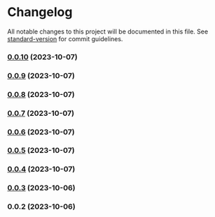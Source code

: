 # Changelog

All notable changes to this project will be documented in this file. See [standard-version](https://github.com/conventional-changelog/standard-version) for commit guidelines.

### [0.0.10](https://github.com/olavoparno/next-routes-readme/compare/v0.0.9...v0.0.10) (2023-10-07)

### [0.0.9](https://github.com/olavoparno/next-routes-readme/compare/v0.0.8...v0.0.9) (2023-10-07)

### [0.0.8](https://github.com/olavoparno/next-routes-readme/compare/v0.0.7...v0.0.8) (2023-10-07)

### [0.0.7](https://github.com/olavoparno/next-routes-readme/compare/v0.0.6...v0.0.7) (2023-10-07)

### [0.0.6](https://github.com/olavoparno/next-routes-readme/compare/v0.0.5...v0.0.6) (2023-10-07)

### [0.0.5](https://github.com/olavoparno/next-routes-readme/compare/v0.0.4...v0.0.5) (2023-10-07)

### [0.0.4](https://github.com/olavoparno/next-routes-readme/compare/v0.0.3...v0.0.4) (2023-10-07)

### [0.0.3](https://github.com/olavoparno/next-routes-readme/compare/v0.0.2...v0.0.3) (2023-10-06)

### 0.0.2 (2023-10-06)
